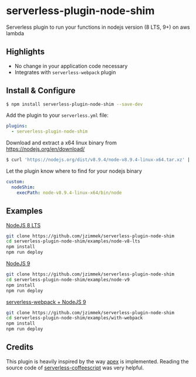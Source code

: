 # serverless-plugin-node-shim
Serverless plugin to run your functions in nodejs version (8 LTS, 9+) on aws lambda

## Highlights

* No change in your application code necessary
* Integrates with `serverless-webpack` plugin

## Install & Configure

```bash
$ npm install serverless-plugin-node-shim --save-dev
```

Add the plugin to your `serverless.yml` file:

```yaml
plugins:
  - serverless-plugin-node-shim
```

Download and extract a x64 linux binary from https://nodejs.org/en/download/

```bash
$ curl 'https://nodejs.org/dist/v8.9.4/node-v8.9.4-linux-x64.tar.xz' | tar xf -
```

Let the plugin know where to find for your nodejs binary

```yaml
custom:
  nodeShim:
    execPath: node-v8.9.4-linux-x64/bin/node
```

## Examples

[NodeJS 8 LTS](https://github.com/jzimmek/serverless-plugin-node-shim/tree/master/examples/node-v8-lts)

```bash
git clone https://github.com/jzimmek/serverless-plugin-node-shim
cd serverless-plugin-node-shim/examples/node-v8-lts
npm install
npm run deploy
```

[NodeJS 9](https://github.com/jzimmek/serverless-plugin-node-shim/tree/master/examples/node-v9)

```bash
git clone https://github.com/jzimmek/serverless-plugin-node-shim
cd serverless-plugin-node-shim/examples/node-v9
npm install
npm run deploy
```

[serverless-webpack + NodeJS 9](https://github.com/jzimmek/serverless-plugin-node-shim/tree/master/examples/with-webpack)

```bash
git clone https://github.com/jzimmek/serverless-plugin-node-shim
cd serverless-plugin-node-shim/examples/with-webpack
npm install
npm run deploy
```

## Credits

This plugin is heavily inspired by the way [apex](https://github.com/apex/apex) is implemented. Reading the source code of [serverless-coffeescript](https://github.com/duanefields/serverless-coffeescript) was very helpful.
